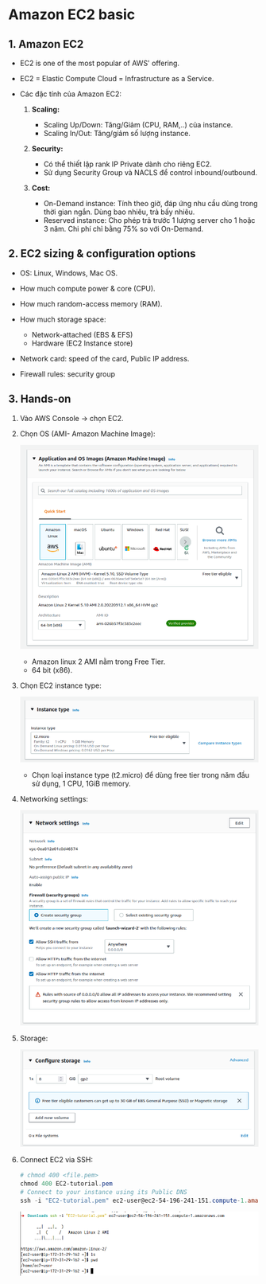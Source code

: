# Amazon EC2 basic

## 1. Amazon EC2

- EC2 is one of the most popular of AWS' offering.
- EC2 = Elastic Compute Cloud = Infrastructure as a Service.
- Các đặc tính của Amazon EC2:

  1. **Scaling:**

     - Scaling Up/Down: Tăng/Giảm (CPU, RAM,..) của instance.
     - Scaling In/Out: Tăng/giảm số lượng instance.

  2. **Security:**

     - Có thể thiết lập rank IP Private dành cho riêng EC2.
     - Sử dụng Security Group và NACLS để control inbound/outbound.

  3. **Cost:**

     - On-Demand instance: Tính theo giờ, đáp ứng nhu cầu dùng trong thời gian ngắn. Dùng bao nhiêu, trả bấy nhiêu.
     - Reserved instance: Cho phép trả trước 1 lượng server cho 1 hoặc 3 năm. Chi phí chỉ bằng 75% so với On-Demand.

## 2. EC2 sizing & configuration options

- OS: Linux, Windows, Mac OS.
- How much compute power & core (CPU).
- How much random-access memory (RAM).
- How much storage space:

  - Network-attached (EBS & EFS)
  - Hardware (EC2 Instance store)

- Network card: speed of the card, Public IP address.
- Firewall rules: security group

## 3. Hands-on

1. Vào AWS Console -> chọn EC2.
2. Chọn OS (AMI- Amazon Machine Image):

   ![](./images/1.png)

   - Amazon linux 2 AMI nằm trong Free Tier.
   - 64 bit (x86).

3. Chọn EC2 instance type:

   ![](./images/2.png)

   - Chọn loại instance type (t2.micro) để dùng free tier trong năm đầu sử dụng, 1 CPU, 1GiB memory.

4. Networking settings:

   ![](./images/3.png)

5. Storage:

   ![](./images/4.png)

6. Connect EC2 via SSH:

   ```powershell
   # chmod 400 <file.pem>
   chmod 400 EC2-tutorial.pem
   # Connect to your instance using its Public DNS
   ssh -i "EC2-tutorial.pem" ec2-user@ec2-54-196-241-151.compute-1.amazonaws.com
   ```

   ![](images/5.png)
